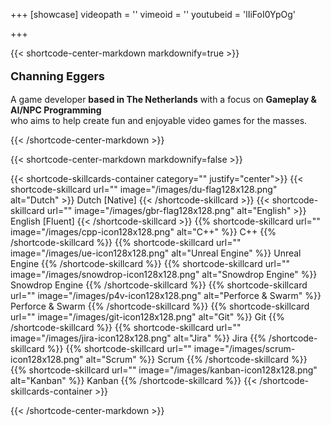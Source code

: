 +++
[showcase]
    videopath = ''
    vimeoid = ''
    youtubeid = 'lIiFoI0YpOg'
    
+++

{{< shortcode-center-markdown markdownify=true >}}
<div class="page_title" style=font-size:18px> 

**Channing Eggers** 
</div>

A game developer **based in The Netherlands** with a focus on **Gameplay & AI/NPC Programming**
<br>
who aims to help create fun and enjoyable video games for the masses.
<br>

{{< /shortcode-center-markdown >}}

{{< shortcode-center-markdown markdownify=false >}}

{{< shortcode-skillcards-container category="" justify="center">}}
    {{< shortcode-skillcard url="" image="/images/du-flag128x128.png" alt="Dutch" >}} Dutch [Native] {{< /shortcode-skillcard >}}
    {{< shortcode-skillcard url="" image="/images/gbr-flag128x128.png" alt="English" >}}  English [Fluent] {{< /shortcode-skillcard >}}
    {{% shortcode-skillcard url="" image="/images/cpp-icon128x128.png" alt="C++" %}} C++ {{% /shortcode-skillcard %}}
    {{% shortcode-skillcard url="" image="/images/ue-icon128x128.png" alt="Unreal Engine" %}} Unreal Engine {{% /shortcode-skillcard %}}
    {{% shortcode-skillcard url="" image="/images/snowdrop-icon128x128.png" alt="Snowdrop Engine" %}} Snowdrop Engine {{% /shortcode-skillcard %}}
    {{% shortcode-skillcard url="" image="/images/p4v-icon128x128.png" alt="Perforce & Swarm" %}} Perforce & Swarm {{% /shortcode-skillcard %}}
    {{% shortcode-skillcard url="" image="/images/git-icon128x128.png" alt="Git" %}} Git {{% /shortcode-skillcard %}}
    {{% shortcode-skillcard url="" image="/images/jira-icon128x128.png" alt="Jira" %}} Jira {{% /shortcode-skillcard %}}
    {{% shortcode-skillcard url="" image="/images/scrum-icon128x128.png" alt="Scrum" %}} Scrum {{% /shortcode-skillcard %}}
    {{% shortcode-skillcard url="" image="/images/kanban-icon128x128.png" alt="Kanban" %}} Kanban {{% /shortcode-skillcard %}}
{{< /shortcode-skillcards-container >}}

{{< /shortcode-center-markdown >}}
